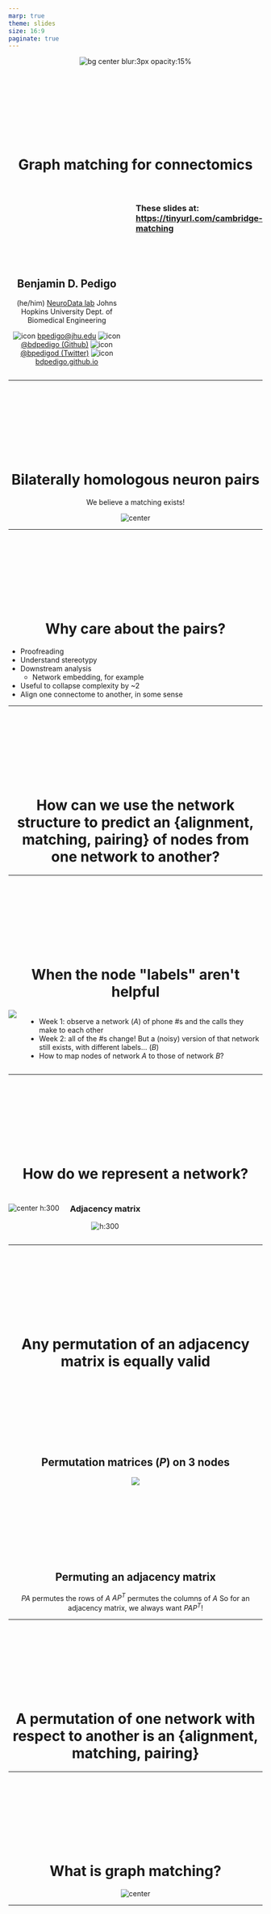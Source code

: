 ```yaml
---
marp: true
theme: slides
size: 16:9
paginate: true
---
```

<!-- _paginate: false -->

![bg center blur:3px opacity:15%](./../../images/background.svg)




<!-- # Generative network modeling reveals a first quantitative definition of bilateral symmetry exhibited by a whole insect brain connectome -->
<!-- ![icon](../../images/twitter.png) [_@bpedigod (Twitter)_](https://twitter.com/bpedigod) -->


<!-- # Generative network modeling reveals a quantitative definition of bilateral symmetry exhibited by a whole insect brain connectome -->
# Graph matching for connectomics

<br>

<div class="columns">
<div>

## Benjamin D. Pedigo
(he/him)
[NeuroData lab](https://neurodata.io/)
Johns Hopkins University
Dept. of Biomedical Engineering


![icon](../../images/email.png) [bpedigo@jhu.edu](mailto:bpedigo@jhu.edu)
![icon](../../images/github.png) [@bdpedigo (Github)](https://github.com/bdpedigo)
![icon](../../images/twitter.png) [@bpedigod (Twitter)](https://twitter.com/bpedigod)
![icon](../../images/web.png) [bdpedigo.github.io](https://bdpedigo.github.io/)

</div>
<div>

### These slides at: https://tinyurl.com/cambridge-matching
<!-- ### [tinyurl.com/princeton-bilarva](https://tinyurl.com/princeton-bilarva) -->


</div>
</div>

---

<!-- Timing: 23:00  -->

# Bilaterally homologous neuron pairs 

We believe a matching exists!

![center](./../../images/mbon-expression.jpg)

<!-- _footer: Eschbach et al. eLife (2021) -->

---
# Why care about the pairs? 
- Proofreading
- Understand stereotypy
- Downstream analysis 
   - Network embedding, for example
- Useful to collapse complexity by ~2 
- Align one connectome to another, in some sense

---

<style scoped>
section {
    justify-content: center;
    text-align: center;
}
</style>

# How can we use the network structure to predict an {alignment, matching, pairing} of nodes from one network to another?

---

# When the node "labels" aren't helpful

<div class="columns">
<div>

![](../../images/the-wire.png)


</div>
<div>

- Week 1: observe a network ($A$) of phone #s and the calls they make to each other
- Week 2: all of the #s change! But a (noisy) version of that network still exists, with different labels... ($B$)
- How to map nodes of network $A$ to those of network $B$?

</div>
</div>


<!-- _footer: The Wire Season 3 Episode 7, HBO -->

---
# How do we represent a network? 

<div class="columns">
<div>

###

![center h:300](../../images/400px-6n-graph2.svg.png)

</div>
<div>

### Adjacency matrix

![h:300](../../images/adj-wiki.svg)

</div>
</div>

--- 
# Any permutation of an adjacency matrix is equally valid

## Permutation matrices ($P$) on 3 nodes
![](../../images/3-permutations.png)

## Permuting an adjacency matrix
$PA$ permutes the rows of $A$
$AP^T$ permutes the columns of $A$
So for an adjacency matrix, we always want $PAP^T$!

---
# A permutation of one network with respect to another is an {alignment, matching, pairing}


--- 
# What is graph matching?

![center](../../images/network-matching-explanation.svg)

---
# Framing the graph matching problem mathematically

<style scoped>
h2,h5 {
    justify-content: center;
    text-align: center;
}
</style>

## $\min_{P \in \mathcal{P}} \underbrace{\|A - \overbrace{PBP^T}^{\text{reordered } B}\|_F^2}_{\text{distance between adj. mats.}}$

##### where $\mathcal{P}$ is the set of permutation matrices

<br>

- Measures the number of edge disagreements for unweighted networks,
- Norm of edge disagreements for weighted networks

<!-- ---

# Neuron pairs 

<div class="columns2-bl">
<div>

![center h:550](./../../images/match-neuron-morphology.png)

</div>
<div>

![center h:350](./../../images/pair-rank-panel.png)

</div>
</div> -->




---

# Graph matching - how do we do it?

<style scoped>
h2 {
    justify-content: center;
    text-align: center;
}
</style>

## $\min_{P \in \mathcal{P}} \|A - P B P^T\|_F^2$
- Search space is not convex:
    - $0.5 P_1 + 0.5 P_2 \notin \mathcal{P}$
- Relax to the "birkoff polytope:" doubly stochastic matrices
    - Rows and columns all sum to 1, but not all elements have to be 1 
    - Similar to *transport* as opposed to *assignment* problems: we are still mapping nodes between networks, but this is a *soft* mapping
- Apply Frank-Wolfe method
    - Minimize a first-order Taylor series of the objective function over a convex set
    - Requires a gradient $\nabla f(P)$

<!-- _footer: Vogelstein et al. 2015 - Fast approximate quadratic (FAQ) algorithm -->

---
# Let's try it out... 

##### `graspologic`
```
from graspologic.match import GraphMatch

gm = GraphMatch() # parameters go in here
gm.fit(A, B) # adjacency matrices go in here
perm = gm.perm_inds_ # indices representing the permutation
B_permuted = B[perm][:, perm]
```

##### `SciPy`
```
from scipy.optimize import quadratic_assignment

quadratic_assignment(A,B,method='faq',options=dict(maximize=True))
```

---
<!-- Timing: ~6 min -->

# Larval _Drosophila_ brain connectome 


<div class="columns">
<div>

<style scoped>
p {
  justify-content: center;
  text-align: center;
  padding-top: 0px;
  margin-top: 0px;
}
</style>

![center h:400](./../../images/Figure1-brain-render.png)
~3k neurons, ~550K synapses
**Both hemispheres**

</div>
<div>

![h:450](../../images/maggot-adjacency.png)

</div>
</div>

<!-- _footer: Winding, Pedigo et al. Submitted (2022) -->


---
# Matching (by connectivity only) performs fairly well

![center h:450](./../../_build/html/_images/left-pair-predictions.svg)


<style scoped>
p {
    justify-content: center;
    text-align: center;
}
</style>

With "vanilla" graph matching: ~80% correct (according to expert annotator)

---
# Many ways to try to improve on this...

<div class="columns">
<div>

- Partial knowledge of the matching (seeds)
- Neuron similarity information, (e.g. NBLAST/morphology)
- Edge types allow for "multilayer" graph matching

</div>
<div>

![h:400](../../images/fig2-connection-types.png)

*Summary of "edge types" based on neuron compartments*

</div>
</div>

<!-- _footer: Fishkind et al. Pattern Recognition (2019), Pantazis et al. Applied Network Science (2022), Winding, Pedigo et al. Submitted (2022) -->


---
# Seeds (partial known pairing of nodes)

## $\min_{P \in \mathcal{P_{s}}} \|A - P B P^T\|_F^2$
##### where $\mathcal{P_{s}}$ is the set of permutations which respect your known, partial pairing

##### `graspologic`
```
from graspologic.match import GraphMatch

gm = GraphMatch()
gm.fit(A, B, seeds_A=[1,2,3], seeds_B=[4,5,1])
```

<!-- _footer: Fishkind et al. Pattern Recognition (2019) -->

---
# Similarity information (e.g. morphology)

If $S$ is a matrix representing the similarity of each object in $A$ (rows) to each object in $B$ (columns)...

## $\min_{P \in \mathcal{P}} \|A - P B P^T\|_F^2 + trace(SP^T)$


##### `graspologic`
```
from graspologic.match import GraphMatch

gm = GraphMatch()
gm.fit(A, B, S=S)
```

---
# Edge types (multilayer graph matching)

## $\min_{P \in \mathcal{P}} \|A^{(1)} - P B^{(1)} P^T\|_F^2 + \|A^{(2)} - P B^{(2)} P^T\|_F^2 + ...$

<br>

##### `graspologic` (in development)
```
from graspologic.match import graph_match

graph_match([A1, A2], [B1, B2])
```

<!-- _footer: Pantazis et al. Applied Network Science (2022) -->


--- 

<style scoped>
h1, h2 {
    padding-top: 140px;
    justify-content: center;
    text-align: center;
}
</style>

# Thus far, we've not used the contralateral connections

## These are about 1/3 of the edges in the brain!

---
# From graph matching to bisected graph matching

![](../../../results/figs/explain/explain.svg)

<!-- --LL: #66c2a5;
    --RR: #fc8d62;
    --source: #8da0cb;
    --target: #e78ac3;
    --LR: #8da0cb;
    --RL: #e78ac3; -->

New gradient: 

$$\nabla f(P) = - \textcolor{#66c2a5}{A_{LL}} P \textcolor{#fc8d62}{A_{RR}}^T + \textcolor{#66c2a5}{A_{LL}}^TP\textcolor{#fc8d62}{A_{RR}} + \textcolor{#8da0cb}{A_{LR}} P^T \textcolor{#e78ac3}{A_{RL}}^T + \textcolor{#e78ac3}{A_{RL}}^T P^T \textcolor{#8da0cb}{A_{LR}}$$

---
# Simulations

<div class="columns">
<div>

- Created simulated networks with two "sides"
   - Ipsilateral subgraphs had edge correlation of 0.8
   - Contralateral subgraphs had varying correlation (x-axis at right)
- Measured matching accuracy for graph matching (GM) and bisected graph matching (BGM)

</div>
<div>

![](../../../results/figs/simulations/match_ratio_by_contra_rho.svg)

</div>
</div>

--- 
# Connectome datasets

![center h:550](./../../../results/figs/connectomes/match_accuracy_comparison.svg)

<!-- ---
# Summary 

![bg center blur:3px opacity:15%](./../../images/background.svg)

- Modified the graph matching problem to allow us to incorporate information from contralateral connections in the brain
- Proposed an algorithm to solve the problem, which amounts to a simple modification of previous graph matching tools (FAQ)
- Showed in simulation that with sufficient correlation in contralateral edges, this 
  can help with matching
- Demonstrated that this indeed improves matching in five different bilateral connectome
  datasets  -->

---

# Graph matching for modern connectomics (putting it all together)

$\min_{P \in \mathcal{P}_s} \left [ \sum_{i=1}^K \|A_{LL}^{(i)} - P A_{RR}^{(i)} P^T\|_F^2 + \sum_{i=1}^K \|A_{LR}^{(i)} P^T - P A_{RL}^{(i)} \|_F^2 + tr(S P^T) \right ]$

where:
- $\mathcal{P}_s$ is the set of permutation matrices *which respect fixed seeds, $s$,* where the seeds give a known correspondence between some of the neurons.
- $A_{LL}$ and $A_{RR}$ are the within-hemisphere (ipsilateral) subgraphs.
- $A_{LR}$ and $A_{RL}$ are the between-hemisphere (contralateral) subgraphs.
- $S$ is a matrix of similarity scores between neurons, e.g. morphology (NBLAST).
- $K$ is the number of *layers* or edge types e.g. axo-axonic, axo-dendritic, etc.

---

# Putting it all together in the (new) code

##### `graspologic` (in development)
```
from graspologic.match import graph_match 

indices_A, indices_B, score, misc = graph_match(A_ll, # left-to-left
                                                A_rr, # right-to-right
                                                AB=A_lr, # left-to-right
                                                BA=A_rl, # right-to-left
                                                S=S, # similarity (e.g. morphology)
                                                partial_match=seeds # known alignemnt)
```

`indices_A` is a selection of the nodes of `A`
`indices_B` is a (at least partial) permutation of `B`
`score` is the final graph matching objective function
`misc` is a dictionary with extra details about the optimization path

---

# Practical considerations

- Networks not of the same size (see `padding`)
- Stopping tolerance for the algorithm
  - `max_iter` controls the maximum number of iterations (default is 30). If results are poor and computation is not taking too long, can try increasing 
  - `tol` is a stopping tolerance, same considerations as the above
- Initialization
  - Controlled by `init` parameter
  - Default is the "barycenter": can think of as an uninformative initialization
- Number of restarts
  - Algorithm is typically not deterministic, even from the same initialization
  - `n_init` parameter controls number of restarts

---
# R code

https://github.com/dpmcsuss/iGraphMatch/

---
# More info 

![bg center blur:3px opacity:15%](./../../images/background.svg)

<div class="columns">
<div>

- Tutorial on graph matching [https://bdpedigo.github.io/networks-course/graph_matching.html](https://bdpedigo.github.io/networks-course/graph_matching.html)
- Code in graspologic [https://microsoft.github.io/graspologic/latest/reference/reference/match.html](https://microsoft.github.io/graspologic/latest/reference/reference/match.html)
- Code in SciPy [https://docs.scipy.org/doc/scipy/reference/generated/scipy.optimize.quadratic_assignment.html](https://docs.scipy.org/doc/scipy/reference/generated/scipy.optimize.quadratic_assignment.html)
  
Big thanks to Ali Saad-Eldin for writing most of the code!

</div>
<div>

- This repo: [https://github.com/neurodata/bgm](https://github.com/neurodata/bgm)
- Jupyter Book on BGM: [http://docs.neurodata.io/bgm/abstract.html](http://docs.neurodata.io/bgm/abstract.html)
- Manuscript on BGM: [https://www.biorxiv.org/content/10.1101/2022.05.19.492713](https://www.biorxiv.org/content/10.1101/2022.05.19.492713)

</div>
</div>

<!-- _footer:  -->